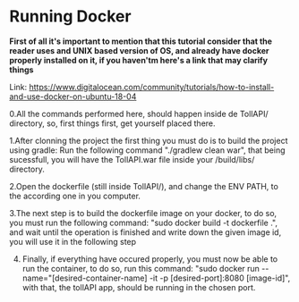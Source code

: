 <h1><strong>Running Docker</strong></h1>

<b>First of all it's important to mention that this tutorial consider that the reader uses and UNIX based version of OS,
and already have docker properly installed on it, if you haven'tm here's a link that may clarify things</b>

Link: https://www.digitalocean.com/community/tutorials/how-to-install-and-use-docker-on-ubuntu-18-04

0.All the commands performed here, should happen inside de TollAPI/ directory, so, first things first, get yourself placed there.

1.After clonning the project the first thing you must do is to build the project using gradle:
Run the following command "./gradlew clean war", that being sucessfull,
you will have the TollAPI.war file inside your /build/libs/ directory.

2.Open the dockerfile (still inside TollAPI/), and change the ENV PATH, to the according one in you computer.

3.The next step is to build the dockerfile image on your docker, to do so, you must run the following command:
"sudo docker build -t dockerfile .", and wait until the operation is finished and write down the given image id, you will
use it in the following step

4. Finally, if everything have occured properly, you must now be able to run the container, to do so, run this command:
"sudo docker run --name="[desired-container-name] -it -p [desired-port]:8080 [image-id]", with that, the tollAPI app,
should be running in the chosen port.
